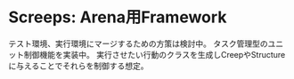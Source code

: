 # Screeps: Arena用Framework
テスト環境、実行環境にマージするための方策は検討中。
タスク管理型のユニット制御機能を実装中。
実行させたい行動のクラスを生成しCreepやStructureに与えることでそれらを制御する想定。
